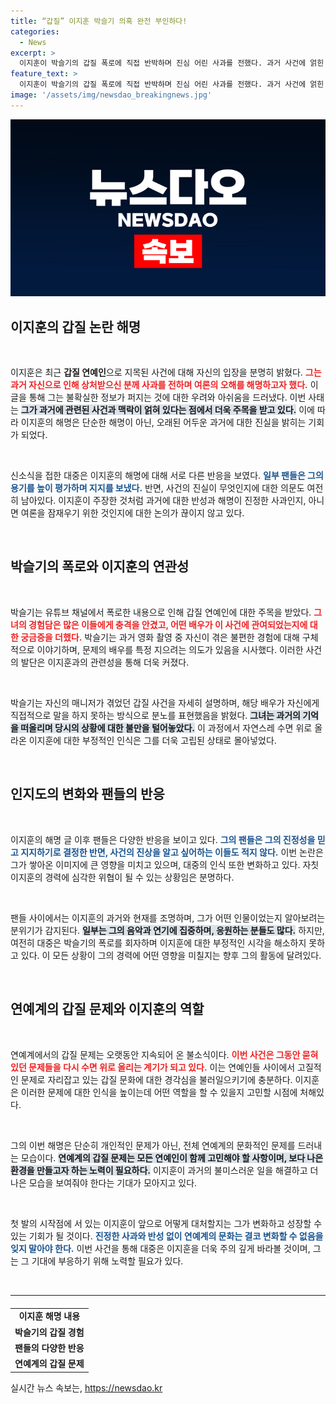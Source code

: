 ```yaml
---
title: “갑질” 이지훈 박슬기 의혹 완전 부인하다!
categories:
  - News
excerpt: >
  이지훈이 박슬기의 갑질 폭로에 직접 반박하며 진심 어린 사과를 전했다. 과거 사건에 얽힌 이름이 거론된 것에 안타까움을 표시하자, 진실을 향한 궁금증이 더욱 증폭되고 있다!
feature_text: >
  이지훈이 박슬기의 갑질 폭로에 직접 반박하며 진심 어린 사과를 전했다. 과거 사건에 얽힌 이름이 거론된 것에 안타까움을 표시하자, 진실을 향한 궁금증이 더욱 증폭되고 있다!
image: '/assets/img/newsdao_breakingnews.jpg'
---
```


<p><img src="/assets/img/newsdao_breakingnews.jpg" alt="implanttips 속보" /></p>

<h2 data-ke-size="size26">이지훈의 갑질 논란 해명</h2>

<p data-ke-size="size16">&nbsp;</p>

<p>이지훈은 최근 <b>갑질 연예인</b>으로 지목된 사건에 대해 자신의 입장을 분명히 밝혔다. <b><span style="color: #ee2323;">그는 과거 자신으로 인해 상처받으신 분께 사과를 전하며 여론의 오해를 해명하고자 했다.</span></b> 이 글을 통해 그는 불확실한 정보가 퍼지는 것에 대한 우려와 아쉬움을 드러냈다. 이번 사태는 <b><span style="background-color: #21538527;">그가 과거에 관련된 사건과 맥락이 얽혀 있다는 점에서 더욱 주목을 받고 있다.</span></b> 이에 따라 이지훈의 해명은 단순한 해명이 아닌, 오래된 어두운 과거에 대한 진실을 밝히는 기회가 되었다.</p>

<p data-ke-size="size16">&nbsp;</p>

<p>신소식을 접한 대중은 이지훈의 해명에 대해 서로 다른 반응을 보였다. <b><span style="color: #1a5490;">일부 팬들은 그의 용기를 높이 평가하며 지지를 보냈다.</span></b> 반면, 사건의 진실이 무엇인지에 대한 의문도 여전히 남아있다. 이지훈이 주장한 것처럼 과거에 대한 반성과 해명이 진정한 사과인지, 아니면 여론을 잠재우기 위한 것인지에 대한 논의가 끊이지 않고 있다.</p>

<p data-ke-size="size16">&nbsp;</p>

<h2 data-ke-size="size26">박슬기의 폭로와 이지훈의 연관성</h2>

<p data-ke-size="size16">&nbsp;</p>

<p>박슬기는 유튜브 채널에서 폭로한 내용으로 인해 갑질 연예인에 대한 주목을 받았다. <b><span style="color: #ee2323;">그녀의 경험담은 많은 이들에게 충격을 안겼고, 어떤 배우가 이 사건에 관여되었는지에 대한 궁금증을 더했다.</span></b> 박슬기는 과거 영화 촬영 중 자신이 겪은 불편한 경험에 대해 구체적으로 이야기하며, 문제의 배우를 특정 지으려는 의도가 있음을 시사했다. 이러한 사건의 발단은 이지훈과의 관련성을 통해 더욱 커졌다.</p>

<p data-ke-size="size16">&nbsp;</p>

<p>박슬기는 자신의 매니저가 겪었던 갑질 사건을 자세히 설명하며, 해당 배우가 자신에게 직접적으로 말을 하지 못하는 방식으로 분노를 표현했음을 밝혔다. <b><span style="background-color: #21538527;">그녀는 과거의 기억을 떠올리며 당시의 상황에 대한 불만을 털어놓았다.</span></b> 이 과정에서 자연스레 수면 위로 올라온 이지훈에 대한 부정적인 인식은 그를 더욱 고립된 상태로 몰아넣었다.</p>

<p data-ke-size="size16">&nbsp;</p>

<h2 data-ke-size="size26">인지도의 변화와 팬들의 반응</h2>

<p data-ke-size="size16">&nbsp;</p>

<p>이지훈의 해명 글 이후 팬들은 다양한 반응을 보이고 있다. <b><span style="color: #1a5490;">그의 팬들은 그의 진정성을 믿고 지지하기로 결정한 반면, 사건의 진상을 알고 싶어하는 이들도 적지 않다.</span></b> 이번 논란은 그가 쌓아온 이미지에 큰 영향을 미치고 있으며, 대중의 인식 또한 변화하고 있다. 자칫 이지훈의 경력에 심각한 위협이 될 수 있는 상황임은 분명하다.</p>

<p data-ke-size="size16">&nbsp;</p>

<p>팬들 사이에서는 이지훈의 과거와 현재를 조명하며, 그가 어떤 인물이었는지 알아보려는 분위기가 감지된다. <b><span style="background-color: #21538527;">일부는 그의 음악과 연기에 집중하며, 응원하는 분들도 많다.</span></b> 하지만, 여전히 대중은 박슬기의 폭로를 회자하며 이지훈에 대한 부정적인 시각을 해소하지 못하고 있다. 이 모든 상황이 그의 경력에 어떤 영향을 미칠지는 향후 그의 활동에 달려있다.</p>

<p data-ke-size="size16">&nbsp;</p>

<h2 data-ke-size="size26">연예계의 갑질 문제와 이지훈의 역할</h2>

<p data-ke-size="size16">&nbsp;</p>

<p>연예계에서의 갑질 문제는 오랫동안 지속되어 온 불소식이다. <b><span style="color: #ee2323;">이번 사건은 그동안 묻혀있던 문제들을 다시 수면 위로 올리는 계기가 되고 있다.</span></b> 이는 연예인들 사이에서 고질적인 문제로 자리잡고 있는 갑질 문화에 대한 경각심을 불러일으키기에 충분하다. 이지훈은 이러한 문제에 대한 인식을 높이는데 어떤 역할을 할 수 있을지 고민할 시점에 처해있다. </p>

<p data-ke-size="size16">&nbsp;</p>

<p>그의 이번 해명은 단순히 개인적인 문제가 아닌, 전체 연예계의 문화적인 문제를 드러내는 모습이다. <b><span style="background-color: #21538527;">연예계의 갑질 문제는 모든 연예인이 함께 고민해야 할 사항이며, 보다 나은 환경을 만들고자 하는 노력이 필요하다.</span></b> 이지훈이 과거의 불미스러운 일을 해결하고 더 나은 모습을 보여줘야 한다는 기대가 모아지고 있다.</p>

<p data-ke-size="size16">&nbsp;</p>

<p>첫 발의 시작점에 서 있는 이지훈이 앞으로 어떻게 대처할지는 그가 변화하고 성장할 수 있는 기회가 될 것이다. <b><span style="color: #1a5490;">진정한 사과와 반성 없이 연예계의 문화는 결코 변화할 수 없음을 잊지 말아야 한다.</span></b> 이번 사건을 통해 대중은 이지훈을 더욱 주의 깊게 바라볼 것이며, 그는 그 기대에 부응하기 위해 노력할 필요가 있다.</p>

<p data-ke-size="size16">&nbsp;</p>

<hr>

<table style="width: 100%; border-collapse: collapse; margin-top: 20px;">
<tr>
<td style="text-align: center; height: 17px;"><b>이지훈 해명 내용</b></td>
</tr>
<tr>
<td style="text-align: center; height: 17px;"><b>박슬기의 갑질 경험</b></td>
</tr>
<tr>
<td style="text-align: center; height: 17px;"><b>팬들의 다양한 반응</b></td>
</tr>
<tr>
<td style="text-align: center; height: 17px;"><b>연예계의 갑질 문제</b></td>
</tr>
</table>
실시간 뉴스 속보는, <a href="https://newsdao.kr" rel="dofollow">https://newsdao.kr</a>


